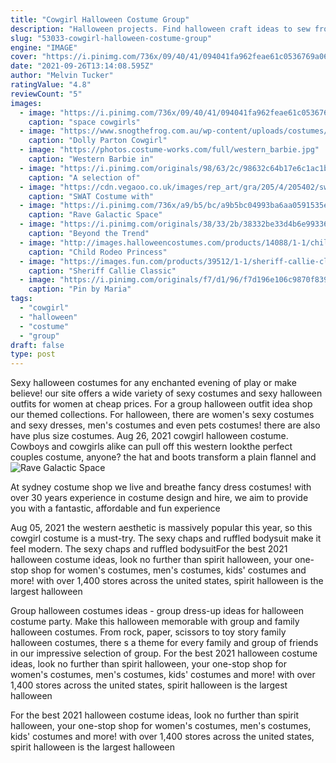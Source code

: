 ```yaml
---
title: "Cowgirl Halloween Costume Group"
description: "Halloween projects. Find halloween craft ideas to sew from all over the web, from homemade halloween decorations to diy costumes. These halloween sewing patterns, projects, and ideas are just"
slug: "53033-cowgirl-halloween-costume-group"
engine: "IMAGE"
cover: "https://i.pinimg.com/736x/09/40/41/094041fa962feae61c0536769a062baa.jpg"
date: "2021-09-26T13:14:08.595Z"
author: "Melvin Tucker"
ratingValue: "4.8"
reviewCount: "5"
images:
  - image: "https://i.pinimg.com/736x/09/40/41/094041fa962feae61c0536769a062baa.jpg"
    caption: "space cowgirls"
  - image: "https://www.snogthefrog.com.au/wp-content/uploads/costumes/costume_1311300045_Music-Dolly-Parton-Female-800x1067.jpg"
    caption: "Dolly Parton Cowgirl"
  - image: "https://photos.costume-works.com/full/western_barbie.jpg"
    caption: "Western Barbie in"
  - image: "https://i.pinimg.com/originals/98/63/2c/98632c64b17e6c1ac1bac5a8c6eff0f2.jpg"
    caption: "A selection of"
  - image: "https://cdn.vegaoo.co.uk/images/rep_art/gra/205/4/205402/swat-costume-with-mask-for-kids.jpg"
    caption: "SWAT Costume with"
  - image: "https://i.pinimg.com/736x/a9/b5/bc/a9b5bc04993ba6aa0591535ef2656d5a.jpg"
    caption: "Rave Galactic Space"
  - image: "https://i.pinimg.com/originals/38/33/2b/38332be33d4b6e993360b87f6efe79f3.png"
    caption: "Beyond the Trend"
  - image: "http://images.halloweencostumes.com/products/14088/1-1/child-rodeo-princess-costume.jpg"
    caption: "Child Rodeo Princess"
  - image: "https://images.fun.com/products/39512/1-1/sheriff-callie-classic-girls-costume.jpg"
    caption: "Sheriff Callie Classic"
  - image: "https://i.pinimg.com/originals/f7/d1/96/f7d196e106c9870f839d701484f7f8d9.jpg"
    caption: "Pin by Maria"
tags:
  - "cowgirl"
  - "halloween"
  - "costume"
  - "group"
draft: false
type: post
---
```


Sexy halloween costumes for any enchanted evening of play or make believe! our site offers a wide variety of sexy costumes and sexy halloween outfits for women at cheap prices. For a group halloween outfit idea shop our themed collections. For halloween, there are women's sexy costumes and sexy dresses, men's costumes and even pets costumes! there are also have plus size costumes. Aug 26, 2021 cowgirl halloween costume. Cowboys and cowgirls alike can pull off this western lookthe perfect couples costume, anyone? the hat and boots transform a plain flannel and
![Rave Galactic Space](https://i.pinimg.com/736x/a9/b5/bc/a9b5bc04993ba6aa0591535ef2656d5a.jpg "Rave Galactic Space")

At sydney costume shop we live and breathe fancy dress costumes! with over 30 years experience in costume design and hire, we aim to provide you with a fantastic, affordable and fun experience
<!--inArticleAds-->

<!--galleryOne-->

Aug 05, 2021 the western aesthetic is massively popular this year, so this cowgirl costume is a must-try. The sexy chaps and ruffled bodysuit make it feel modern. The sexy chaps and ruffled bodysuitFor the best 2021 halloween costume ideas, look no further than spirit halloween, your one-stop shop for women's costumes, men's costumes, kids' costumes and more! with over 1,400 stores across the united states, spirit halloween is the largest halloween
<!--inArticleAds-->

<!--galleryTwo-->

Group halloween costumes ideas - group dress-up ideas for halloween costume party. Make this halloween memorable with group and family halloween costumes. From rock, paper, scissors to toy story family halloween costumes, there s a theme for every family and group of friends in our impressive selection of group. For the best 2021 halloween costume ideas, look no further than spirit halloween, your one-stop shop for women's costumes, men's costumes, kids' costumes and more! with over 1,400 stores across the united states, spirit halloween is the largest halloween
<!--galleryThree-->

For the best 2021 halloween costume ideas, look no further than spirit halloween, your one-stop shop for women's costumes, men's costumes, kids' costumes and more! with over 1,400 stores across the united states, spirit halloween is the largest halloween